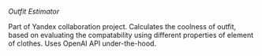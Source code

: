 *Outfit Estimator*

Part of Yandex collaboration project.
Calculates the coolness of outfit, based on evaluating the compatability using different properties of element of clothes.
Uses OpenAI API under-the-hood.
